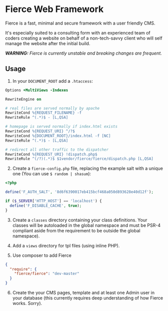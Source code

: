 # Fierce Web Framework

Fierce is a fast, minimal and secure framework with a user friendly CMS.

It's especially suited to a consulting form with an experienced team of coders
creating a website on behalf of a non-tech-savvy client who will self manage
the website after the initial build.

***WARNING:*** *Fierce is currently unstable and breaking changes are frequent.*

## Usage

1. In your `DOCUMENT_ROOT` add a `.htaccess`:

  ```apache
  Options +MultiViews -Indexes
  
  RewriteEngine on
  
  # real files are served normally by apache
  RewriteCond %{REQUEST_FILENAME} -f
  RewriteRule ^(.*)$ - [L,QSA]
  
  # homepage is served normally if index.html exists
  RewriteCond %{REQUEST_URI} ^/?$
  RewriteCond %{DOCUMENT_ROOT}/index.html -f [NC]
  RewriteRule ^(.*)$ - [L,QSA]
  
  # redirect all other traffic to the dispatcher
  RewriteCond %{REQUEST_URI} !dispatch.php$
  RewriteRule ^(/?)(.*)$ $1vendor/fierce/fierce/dispatch.php [L,QSA]
  ```

2. Create a `fierce-config.php` file, replacing the example salt with a unique one
(You can use `$ random | shasum`):

  ```php
  <?php
  
  define('F_AUTH_SALT', '8d6f6390017eb415bcf468a050d893628e40d12f');
  
  if ($_SERVER['HTTP_HOST'] == 'localhost') {
    define('F_DISABLE_CACHE', true);
  }
  
  ```

3. Create a `classes` directory containing your class definitions. Your classes
will be autoloaded in the global namespace and must be PSR-4 compliant aside
from the requirement to be outside the global namespace).

4. Add a `views` directory for tpl files (using inline PHP).

5. Use composer to add Fierce

  ```json
  {
    "require": {
      "fierce/fierce": "dev-master"
    }
  }
  
  ```

6. Create the your CMS pages, template and at least one Admin user in your
database (this currently requires deep understanding of how Fierce works.
Sorry).
